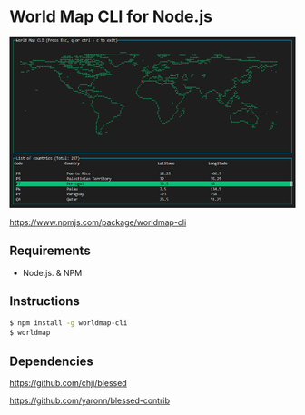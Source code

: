 # World Map CLI for Node.js

<img src="./cli-image.png" alt="term" width="800">

https://www.npmjs.com/package/worldmap-cli

## Requirements
- Node.js. & NPM

## Instructions
```sh
$ npm install -g worldmap-cli
$ worldmap
```

## Dependencies
https://github.com/chjj/blessed

https://github.com/yaronn/blessed-contrib
